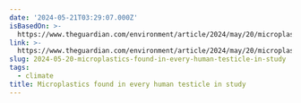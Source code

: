 ```yaml
---
date: '2024-05-21T03:29:07.000Z'
isBasedOn: >-
  https://www.theguardian.com/environment/article/2024/may/20/microplastics-human-testicles-study-sperm-counts?CMP=Share_AndroidApp_Other
link: >-
  https://www.theguardian.com/environment/article/2024/may/20/microplastics-human-testicles-study-sperm-counts?CMP=Share_AndroidApp_Other
slug: 2024-05-20-microplastics-found-in-every-human-testicle-in-study
tags:
  - climate
title: Microplastics found in every human testicle in study
---
```

 
